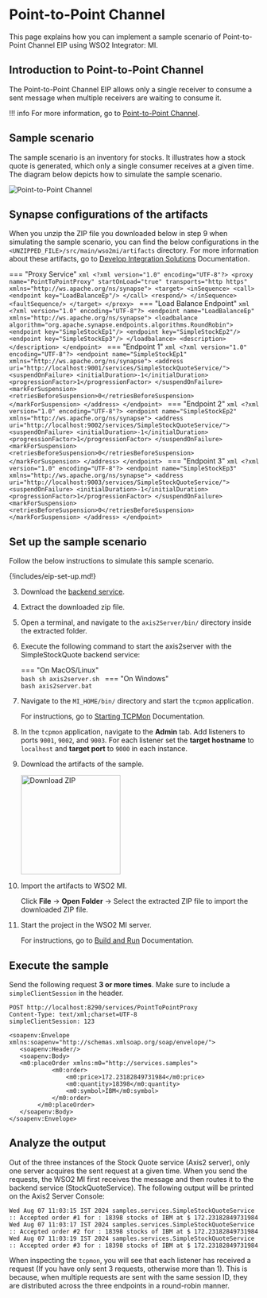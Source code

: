 # Point-to-Point Channel

This page explains how you can implement a sample scenario of Point-to-Point Channel EIP using WSO2 Integrator: MI.

## Introduction to Point-to-Point Channel

The Point-to-Point Channel EIP allows only a single receiver to consume a sent message when multiple receivers are waiting to consume it.

!!! info
    For more information, go to [Point-to-Point Channel](http://www.eaipatterns.com/PointToPointChannel.html). 

## Sample scenario

The sample scenario is an inventory for stocks. It illustrates how a stock quote is generated, which only a single consumer receives at a given time. The diagram below depicts how to simulate the sample scenario.

![Point-to-Point Channel]({{base_path}}/assets/img/learn/enterprise-integration-patterns/messaging-channels/point-to-point.png)

## Synapse configurations of the artifacts

When you unzip the ZIP file you downloaded below in step 9 when simulating the sample scenario, you can find the below configurations in the `<UNZIPPED_FILE>/src/main/wso2mi/artifacts` directory. For more information about these artifacts, go to [Develop Integration Solutions]({{base_path}}/develop/intro-integration-development/) Documentation.

=== "Proxy Service"
    ```xml
    <?xml version="1.0" encoding="UTF-8"?>
    <proxy name="PointToPointProxy" startOnLoad="true" transports="http https" xmlns="http://ws.apache.org/ns/synapse">
        <target>
            <inSequence>
                <call>
                    <endpoint key="LoadBalanceEp"/>
                </call>
                <respond/>
            </inSequence>
            <faultSequence/>
        </target>
    </proxy>
    ```
=== "Load Balance Endpoint"
    ```xml
    <?xml version="1.0" encoding="UTF-8"?>
    <endpoint name="LoadBalanceEp" xmlns="http://ws.apache.org/ns/synapse">
        <loadbalance algorithm="org.apache.synapse.endpoints.algorithms.RoundRobin">
            <endpoint key="SimpleStockEp1"/>
            <endpoint key="SimpleStockEp2"/>
            <endpoint key="SimpleStockEp3"/>
        </loadbalance>
        <description></description>
    </endpoint>
    ```
=== "Endpoint 1"
    ```xml
    <?xml version="1.0" encoding="UTF-8"?>
    <endpoint name="SimpleStockEp1" xmlns="http://ws.apache.org/ns/synapse">
        <address uri="http://localhost:9001/services/SimpleStockQuoteService/">
            <suspendOnFailure>
                <initialDuration>-1</initialDuration>
                <progressionFactor>1</progressionFactor>
            </suspendOnFailure>
            <markForSuspension>
                <retriesBeforeSuspension>0</retriesBeforeSuspension>
            </markForSuspension>
        </address>
    </endpoint>
    ```
=== "Endpoint 2"
    ```xml
    <?xml version="1.0" encoding="UTF-8"?>
    <endpoint name="SimpleStockEp2" xmlns="http://ws.apache.org/ns/synapse">
        <address uri="http://localhost:9002/services/SimpleStockQuoteService/">
            <suspendOnFailure>
                <initialDuration>-1</initialDuration>
                <progressionFactor>1</progressionFactor>
            </suspendOnFailure>
            <markForSuspension>
                <retriesBeforeSuspension>0</retriesBeforeSuspension>
            </markForSuspension>
        </address>
    </endpoint>
    ```
=== "Endpoint 3"
    ```xml
    <?xml version="1.0" encoding="UTF-8"?>
    <endpoint name="SimpleStockEp3" xmlns="http://ws.apache.org/ns/synapse">
        <address uri="http://localhost:9003/services/SimpleStockQuoteService/">
            <suspendOnFailure>
                <initialDuration>-1</initialDuration>
                <progressionFactor>1</progressionFactor>
            </suspendOnFailure>
            <markForSuspension>
                <retriesBeforeSuspension>0</retriesBeforeSuspension>
            </markForSuspension>
        </address>
    </endpoint>
    ```

## Set up the sample scenario

Follow the below instructions to simulate this sample scenario.

{!includes/eip-set-up.md!}

3. Download the [backend service](https://github.com/wso2-docs/WSO2_EI/blob/master/Back-End-Service/axis2Server.zip).

4. Extract the downloaded zip file.

5. Open a terminal, and navigate to the `axis2Server/bin/` directory inside the extracted folder.

6. Execute the following command to start the axis2server with the SimpleStockQuote backend service:

    === "On MacOS/Linux"   
          ```bash
          sh axis2server.sh
          ```
    === "On Windows"                
          ```bash
          axis2server.bat
          ```

7. Navigate to the `MI_HOME/bin/` directory and start the `tcpmon` application. 

    For instructions, go to [Starting TCPMon]({{base_path}}/observe-and-manage/classic-observability-tcp/starting-tcp-mon/) Documentation.

8. In the `tcpmon` application, navigate to the **Admin** tab. Add listeners to ports `9001`, `9002`, and `9003`. For each listener set the **target hostname** to `localhost` and **target port** to `9000` in each instance.

9. Download the artifacts of the sample.

    <a href="{{base_path}}/assets/attachments/learn/enterprise-integration-patterns/PointToPointChannel.zip">
        <img src="{{base_path}}/assets/img/integrate/connectors/download-zip.png" width="200" alt="Download ZIP">
    </a>

10. Import the artifacts to WSO2 MI.

    Click **File** -> **Open Folder** -> Select the extracted ZIP file to import the downloaded ZIP file.

11. Start the project in the WSO2 MI server.

    For instructions, go to [Build and Run]({{base_path}}/develop/deploy-artifacts/#build-and-run) Documentation.

## Execute the sample

Send the following request **3 or more times**. Make sure to include a `simpleClientSession` in the header.

```
POST http://localhost:8290/services/PointToPointProxy
Content-Type: text/xml;charset=UTF-8
simpleClientSession: 123

<soapenv:Envelope xmlns:soapenv="http://schemas.xmlsoap.org/soap/envelope/">
   <soapenv:Header/>
   <soapenv:Body>
   <m0:placeOrder xmlns:m0="http://services.samples">
            <m0:order>
                <m0:price>172.23182849731984</m0:price>
                <m0:quantity>18398</m0:quantity>
                <m0:symbol>IBM</m0:symbol>
            </m0:order>
        </m0:placeOrder>
   </soapenv:Body>
</soapenv:Envelope>
```

## Analyze the output

Out of the three instances of the Stock Quote service (Axis2 server), only one server acquires the sent request at a given time. When you send the requests, the WSO2 MI first receives the message and then routes it to the backend service (StockQuoteService). The following output will be printed on the Axis2 Server Console: 

```
Wed Aug 07 11:03:15 IST 2024 samples.services.SimpleStockQuoteService  :: Accepted order #1 for : 18398 stocks of IBM at $ 172.23182849731984
Wed Aug 07 11:03:17 IST 2024 samples.services.SimpleStockQuoteService  :: Accepted order #2 for : 18398 stocks of IBM at $ 172.23182849731984
Wed Aug 07 11:03:19 IST 2024 samples.services.SimpleStockQuoteService  :: Accepted order #3 for : 18398 stocks of IBM at $ 172.23182849731984
```

When inspecting the `tcpmon`, you will see that each listener has received a request (If you have only sent 3 requests, otherwise more than 1). This is because, when multiple requests are sent with the same session ID, they are distributed across the three endpoints in a round-robin manner.
